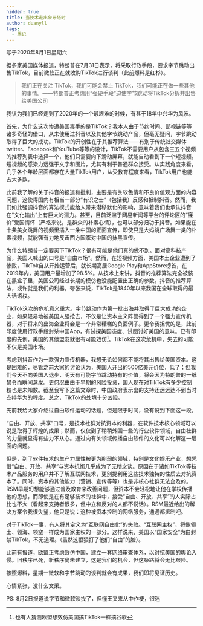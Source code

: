 ```yaml
---
hidden: true
title: 当技术走出象牙塔时
author: duanyll
tags:
  - 周记
---
```


写于2020年8月1日星期六

据多家美国媒体报道，特朗普在7月31日表示，将采取行政手段，要求字节跳动出售TikTok，目前微软正在就收购TikTok进行谈判（此前爆料是红杉）。

> 我们正在关注 TikTok，我们可能会禁止
> TikTok，我们可能正在做一些其他的事情。——特朗普正考虑用“强硬手段”迫使字节跳动将TikTok分拆并出售给美国公司

我认为我们已经走到了2020年的一个最艰难的时候，有甚于18年中兴华为风波。

首先，为什么这次惨遭美国毒手的是TikTok？我本人由于节约时间、鄙视链等等诸多奇怪的借口，从未使用过抖音以及其他字节跳动产品，但毫无疑问，字节跳动取得了巨大的成功。TikTok的开创性在于其推荐算法——有别于传统社交媒体twitter、Facebook和YouTube等等的设计，TikTok不需要用户从包含三五个视频的推荐列表中选择一个，他们只需要向下滑动屏幕，就能自动看到下一个短视频。短视频的感染力远强于文字和图片，尤其有利于普通群众接受。从实践角度来看，几乎各个年龄层面都存在大量TikTok用户，从受教育程度来看，TikTok用户也能占大多数。

此前我了解的关于抖音的报道和批判，主要是有关软色情和不良价值观方面的内容问题，这使得国内有相当一部分“有识之士”（包括我）反感和抵制抖音。然而，我们如此强调抖音的算法模式能给人带来潜移默化的影响，意味着我们也承认抖音在“文化输出”上有巨大的潜力。甚至，目前泛滥于网易新闻等平台的评论区的“廉价”爱国情怀（严格来说，是群众的朴素心情），也可以部分归功于抖音。如果能在十条美女跳舞的视频里插入一条中国的正面宣传，即使只是大妈跳广场舞一类的朴素视频，就能强有力地反击西方国家对中国的抹黑宣传。

为什么特朗普一定要买下TikTok？很有可能是他们真的做不到。面对高科技产品，美国人喊出的口号是“自由市场”。然而，在短视频方面，美国本土企业遭到了惨败，TikTok自从开始运营后，就长期高居Google
Play和AppStore榜首，在2019年内，美国用户量增加了98.5%。从技术上来讲，抖音的推荐算法完全被装在黑盒子里，美国公司经过长期的模仿也没能配置出正确的参数。抖音的推荐算法，或许就是我们的利器。夸张来说，TikTok是1840年以来我国在全球取得的最大话语权。

TikTok这次的危机意义重大。字节跳动作为第一批出海并取得了巨大成功的企业，如果轻易地被美国人强抢去，不仅是让资本主义阵营得到了一个强力宣传机器，对于将来的出海企业将会是一个非常糟糕的负面例子。更令我担忧的是，此前印度使用行政手段封杀中国App，有试探美国态度、试图讨好美国的意味。已有印度的先例，美国的其他盟友就很有可能效仿[^1]。TikTok在这次危机中，失去的可能不仅是美国市场。

[^1]: 也有人猜测欧盟想效仿美国搞TikTok一样搞谷歌

考虑到抖音作为一款强力宣传机器，我想无论如何都不能将其出售给美国资本。这是困难的，尽管之前大家的讨论认为，美国人开出的500亿美元价位，低了；但我们今天不向美国人退步，明天有可能字节跳动持有的价值，将会因为特朗普的一纸禁令而瞬间蒸发。更何况由由于早期的风险投资，国人现在对TikTok有多少控制权也是未知数。截至我写下这篇文章时，中国政府表示出的支持还远远达不到当时支持华为的程度。总之，TikTok的处境十分凶险。

先前我给大家介绍过自由软件运动的话题，但是限于时间，没有说到下面这一段。

“自由、开放、共享”口号，是技术社群对抗资本的利器，在软件技术核心领域可以说是取得了辉煌的成果；然而，仅仅到了稍稍外围一些的行业软件领域，自由社群的力量就显得有些力不从心。通过向有关领域传播自由软件的文化可以化解这一层面的问题。

但是，到了软件技术的生产力属性被更为削弱的领域，特别是文化娱乐产业，想凭借“自由、开放、共享”与资本抗衡几乎成为了无稽之谈。原因在于诸如TikTok等技术产品服务的用户并不了解互联网技术，更别提利用这些技术独特的性质去对抗资本了。同时，资本的其他能力（营销、宣传等等）也是非核心社群无法企及的。RSM早期幻想能够通过普及教育来改善问题，但资本不会轻松地让他在学校传播他的思想，而即使是在有足够技术的社群中，接受“自由、开放、共享”的人实际占比也不大（看起来支持者很多，但中立和反对的人都不说话）。RSM最近给出的解决方案令我很失望，他只是说：这种被资本控制的网络服务，通通都抵制吧。

对于TikTok一事，有人将其定义为“互联网自由化”的失败。“互联网主权”，将像领土、领海、领空一样成为国家主权的一部分。这样说来，美国以“国家安全”为由封禁TikTok，不无道理。（虽然这狠狠打了他们“自由”的脸）。

此前有报道，欧盟正考虑效仿中国，建立一套网络审查体系，以对抗美国的舆论入侵。旧秩序已死，新秩序尚未建立，这是我们的机会，但这条路将会无比艰险。

按照爆料，星期一微软和字节跳动的谈判就会有成果，我们即将见证历史。

心情紧张，没什么文采。

PS: 8月2日报道说字节和微软谈拢了，但懂王又来从中作梗，很迷
